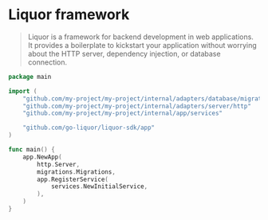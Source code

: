 # Liquor framework

> Liquor is a framework for backend development in web applications. It provides a boilerplate to kickstart your application without worrying about the HTTP server, dependency injection, or database connection.


```go
package main

import (
	"github.com/my-project/my-project/internal/adapters/database/migrations"
	"github.com/my-project/my-project/internal/adapters/server/http"
	"github.com/my-project/my-project/internal/app/services"

	"github.com/go-liquor/liquor-sdk/app"
)

func main() {
	app.NewApp(
		http.Server,
		migrations.Migrations,
		app.RegisterService(
			services.NewInitialService,
		),
	)
}

```